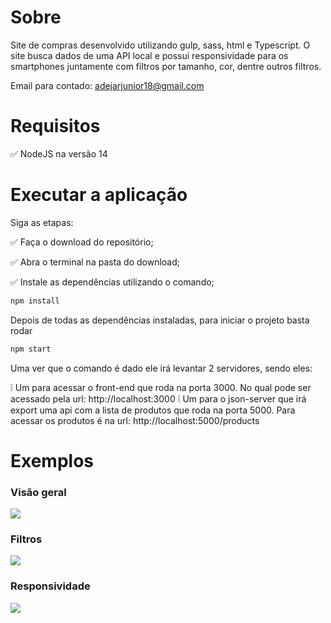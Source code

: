 # Sobre

Site de compras desenvolvido utilizando gulp, sass, html e Typescript. O site busca dados de uma API local e possui responsividade para os smartphones juntamente com filtros por tamanho, cor, dentre outros filtros.

Email para contado: adejarjunior18@gmail.com

# Requisitos

✅ NodeJS na versão 14

# Executar a aplicação

Siga as etapas:

✅ Faça o download do repositório;

✅ Abra o terminal na pasta do download;

✅ Instale as dependências utilizando o comando;

```sh
npm install
```

Depois de todas as dependências instaladas, para iniciar o projeto basta rodar

```sh
npm start
```

Uma ver que o comando é dado ele irá levantar 2 servidores, sendo eles:

❕ Um para acessar o front-end que roda na porta 3000. No qual pode ser acessado pela url: http://localhost:3000
❕ Um para o json-server que irá export uma api com a lista de produtos que roda na porta 5000. Para acessar os produtos é na url: http://localhost:5000/products

# Exemplos

### Visão geral

![](https://firebasestorage.googleapis.com/v0/b/reactapp-f6f7b.appspot.com/o/ScreenRecorderProject18.gif?alt=media&token=3bbe1278-ba65-4a41-a650-e22e5d4c4d1f)

### Filtros

![](https://firebasestorage.googleapis.com/v0/b/reactapp-f6f7b.appspot.com/o/ScreenRecorderProject20.gif?alt=media&token=7586a351-7dcb-441c-9003-6173280b77f8)

### Responsividade

![](https://firebasestorage.googleapis.com/v0/b/reactapp-f6f7b.appspot.com/o/ScreenRecorderProject21.gif?alt=media&token=d311f2e8-dbb3-463f-8976-df81d9384262)
